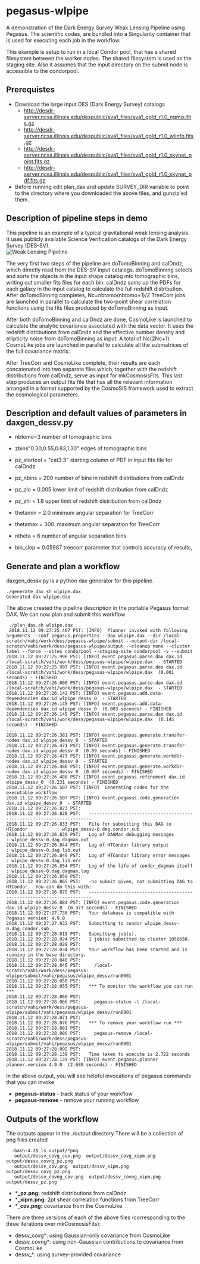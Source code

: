 # pegasus-wlpipe

A demonstration of the Dark Energy Survey Weak Lensing Pipeline using Pegasus. The scientific codes, are bundled into a Singularity container that is used for executing each job in the workflow.

This example is setup to run in a local Condor pool, that has a shared filesystem between the worker nodes. The shared filesystem is used as the staging site. Also it assumes that the input directory on the submit node is accessible to the condorpool.

## Prerequistes

* Download the large input DES (Dark Energy Survey) catalogs 
  * http://desdr-server.ncsa.illinois.edu/despublic/sva1_files/sva1_gold_r1.0_ngmix.fits.gz
  * http://desdr-server.ncsa.illinois.edu/despublic/sva1_files/sva1_gold_r1.0_wlinfo.fits.gz
  * http://desdr-server.ncsa.illinois.edu/despublic/sva1_files/sva1_gold_r1.0_skynet_point.fits.gz
  * http://desdr-server.ncsa.illinois.edu/despublic/sva1_files/sva1_gold_r1.0_skynet_pdf.fits.gz
* Before running edit plan_dax and update SURVEY_DIR variable to point to the directory where you downloaded the above files, and gunzip'ed them.

## Description of pipeline steps in demo

This pipeline is an example of a typical gravitational weak lensing analysis. It uses publicly available Science Verification catalogs of the Dark Energy Survey (DES-SV).  
![Weak Lensing Pipeline](docs/images/WLPipeDAG-900x675.png?raw=true "Weak Lensing Pipeline")

The very first two steps of the pipeline are doTomoBinning and calDndz, which directly read from the DES-SV input catalogs.  doTomoBinning selects and sorts the objects in the input shape catalog into tomographic bins, writing out smaller fits files for each bin.  calDndz sums up the PDFs for each galaxy in the input catalog to calculate the full redshift distribution.  After doTomoBinning completes, Nc=nbtomo(nbtomo+1)/2 TreeCorr jobs are launched in parallel to calculate the two-point shear correlation functions using the fits files produced by doTomoBinning as input. 

After both doTomoBinning and calDndz are done, CosmoLike is launched to calculate the analytic covariance associated with the data vector.  It uses the redshift distributions from calDndz and the effective number density and ellipticity noise from doTomoBinning as input.  A total of Nc(2Nc+1) CosmoLike jobs are launched in parallel to calculate all the submatrices of the full covariance matrix. 

After TreeCorr and CosmoLike complete, their results are each concatenated into two separate files which, together with the redshift distributions from calDndz, serve as input for mkCosmosisFits.  This last step produces an output fits file that has all the relevant information arranged in a format supported by the CosmoSIS framework used to extract the cosmological parameters.

## Description and default values of parameters in daxgen_dessv.py

* nbtomo=3			                number of tomographic bins
* zbins"0.30,0.55,0.83,1.30"	edges of tomographic bins

* pz_startcol = "cat3:3"	starting column of PDF in input fits file for calDndz
* pz_nbins = 200		       number of bins in redshift distributions from calDndz
* pz_zlo = 0.005         lower limit of redshift distribution from calDndz
* pz_zhi = 1.8           upper limit of redshift distribution from calDndz

* thetamin = 2.0		   minimum angular separation for TreeCorr
* thetamax = 300.		  maximum angular separation for TreeCorr
* ntheta = 6		       number of angular separation bins
* bin_slop = 0.05987	treecorr parameter that controls accuracy of results,

## Generate and plan a workflow

daxgen_dessv.py is a python dax generator for this pipeline. 
 
    ./generate_dax.sh wlpipe.dax 
    Generated dax wlpipe.dax

The above created the pipeline description in the portable Pegasus format DAX.
We can now plan and submit this workflow

     ./plan_dax.sh wlpipe.dax 
     2018.11.12 09:27:25.467 PST: [INFO]  Planner invoked with following arguments --conf pegasus.properties --dax wlpipe.dax --dir /local-scratch/vahi/work/dess/pegasus-wlpipe/submit --output-dir /local-scratch/vahi/work/dess/pegasus-wlpipe/output --cleanup none --cluster label --force --sites condorpool --staging-site condorpool -v --submit  
    2018.11.12 09:27:25.996 PST: [INFO] event.pegasus.parse.dax dax.id /local-scratch/vahi/work/dess/pegasus-wlpipe/wlpipe.dax  - STARTED 
    2018.11.12 09:27:25.997 PST: [INFO] event.pegasus.parse.dax dax.id /local-scratch/vahi/work/dess/pegasus-wlpipe/wlpipe.dax  (0.001 seconds) - FINISHED 
    2018.11.12 09:27:26.000 PST: [INFO] event.pegasus.parse.dax dax.id /local-scratch/vahi/work/dess/pegasus-wlpipe/wlpipe.dax  - STARTED 
    2018.11.12 09:27:26.142 PST: [INFO] event.pegasus.add.data-dependencies dax.id wlpipe_dessv_0  - STARTED 
    2018.11.12 09:27:26.145 PST: [INFO] event.pegasus.add.data-dependencies dax.id wlpipe_dessv_0  (0.003 seconds) - FINISHED 
    2018.11.12 09:27:26.145 PST: [INFO] event.pegasus.parse.dax dax.id /local-scratch/vahi/work/dess/pegasus-wlpipe/wlpipe.dax  (0.145 seconds) - FINISHED 
    ....
    2018.11.12 09:27:26.381 PST: [INFO] event.pegasus.generate.transfer-nodes dax.id wlpipe_dessv_0  - STARTED 
    2018.11.12 09:27:26.471 PST: [INFO] event.pegasus.generate.transfer-nodes dax.id wlpipe_dessv_0  (0.09 seconds) - FINISHED 
    2018.11.12 09:27:26.473 PST: [INFO] event.pegasus.generate.workdir-nodes dax.id wlpipe_dessv_0  - STARTED 
    2018.11.12 09:27:26.480 PST: [INFO] event.pegasus.generate.workdir-nodes dax.id wlpipe_dessv_0  (0.007 seconds) - FINISHED 
    2018.11.12 09:27:26.480 PST: [INFO] event.pegasus.refinement dax.id wlpipe_dessv_0  (0.231 seconds) - FINISHED 
    2018.11.12 09:27:26.507 PST: [INFO]  Generating codes for the executable workflow 
    2018.11.12 09:27:26.507 PST: [INFO] event.pegasus.code.generation dax.id wlpipe_dessv_0  - STARTED 
    2018.11.12 09:27:26.823 PST:    
    2018.11.12 09:27:26.828 PST:   ----------------------------------------------------------------------- 
    2018.11.12 09:27:26.833 PST:   File for submitting this DAG to HTCondor           : wlpipe_dessv-0.dag.condor.sub 
    2018.11.12 09:27:26.839 PST:   Log of DAGMan debugging messages                 : wlpipe_dessv-0.dag.dagman.out 
    2018.11.12 09:27:26.844 PST:   Log of HTCondor library output                     : wlpipe_dessv-0.dag.lib.out 
    2018.11.12 09:27:26.849 PST:   Log of HTCondor library error messages             : wlpipe_dessv-0.dag.lib.err 
    2018.11.12 09:27:26.854 PST:   Log of the life of condor_dagman itself          : wlpipe_dessv-0.dag.dagman.log 
    2018.11.12 09:27:26.859 PST:    
    2018.11.12 09:27:26.865 PST:   -no_submit given, not submitting DAG to HTCondor.  You can do this with: 
    2018.11.12 09:27:26.875 PST:   ----------------------------------------------------------------------- 
    2018.11.12 09:27:26.884 PST: [INFO] event.pegasus.code.generation dax.id wlpipe_dessv_0  (0.377 seconds) - FINISHED 
    2018.11.12 09:27:27.736 PST:   Your database is compatible with Pegasus version: 4.9.0 
    2018.11.12 09:27:27.932 PST:   Submitting to condor wlpipe_dessv-0.dag.condor.sub 
    2018.11.12 09:27:28.019 PST:   Submitting job(s). 
    2018.11.12 09:27:28.024 PST:   1 job(s) submitted to cluster 1058650. 
    2018.11.12 09:27:28.029 PST:    
    2018.11.12 09:27:28.034 PST:   Your workflow has been started and is running in the base directory: 
    2018.11.12 09:27:28.040 PST:    
    2018.11.12 09:27:28.045 PST:     /local-scratch/vahi/work/dess/pegasus-wlpipe/submit/vahi/pegasus/wlpipe_dessv/run0001 
    2018.11.12 09:27:28.050 PST:    
    2018.11.12 09:27:28.055 PST:   *** To monitor the workflow you can run *** 
    2018.11.12 09:27:28.060 PST:    
    2018.11.12 09:27:28.066 PST:     pegasus-status -l /local-scratch/vahi/work/dess/pegasus-wlpipe/submit/vahi/pegasus/wlpipe_dessv/run0001 
    2018.11.12 09:27:28.071 PST:    
    2018.11.12 09:27:28.076 PST:   *** To remove your workflow run *** 
    2018.11.12 09:27:28.081 PST:    
    2018.11.12 09:27:28.086 PST:     pegasus-remove /local-scratch/vahi/work/dess/pegasus-wlpipe/submit/vahi/pegasus/wlpipe_dessv/run0001 
    2018.11.12 09:27:28.092 PST:    
    2018.11.12 09:27:28.139 PST:   Time taken to execute is 2.722 seconds 
    2018.11.12 09:27:28.139 PST: [INFO] event.pegasus.planner planner.version 4.9.0  (2.688 seconds) - FINISHED 
    
In the above output, you will see helpful invocations of pegasus commands that you can invoke
* **pegasus-status** - track status of your workflow
* **pegasus-remove** - remove your running workflow


## Outputs of the workflow
The outputs appear in the ./output directory
There will be a collection of png files created
      
      -bash-4.2$ ls output/*png
       output/dessv_covg_cov.png  output/dessv_covg_xipm.png  output/dessv_covng_pz.png   
       output/dessv_cov.png  output/dessv_xipm.png  output/dessv_covg_pz.png 
       output/dessv_covng_cov.png  output/dessv_covng_xipm.png  output/dessv_pz.png

* ***_pz.png:** redshift distributions from calDndz
* ***_xipm.png:** 2pt shear correlation functions from TreeCorr
* ***_cov.png:** covariance from the CosmoLike

There are three versions of each of the above files (corresponding to 
the three iterations over mkCosmosisFits):

* dessv_covg*: using Gaussian-only covariance from CosmoLike
* dessv_covng*: using  non-Gaussian contributions to covariance from CosmoLike
* dessv_*: using survey-provided covariance

